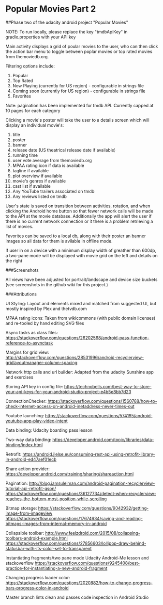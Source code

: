 # Popular Movies Part 2

##Phase two of the udacity android project "Popular Movies"

NOTE: To run locally, please replace the key "tmdbApiKey" in gradle.properties with your API key

Main activity displays a grid of poular movies to the user, who can then click the action bar menu to toggle between
poplar movies or top rated movies from themoviedb.org.

Filtering options include:
1. Popular
2. Top Rated
3. Now Playing (currently for US region) - configurable in strings file
4. Coming soon (currently for US region) - configurable in strings file
5. Favorites

Note: pagination has been implemented for tmdb API. Currently capped at 10 pages for each category

Clicking a movie's poster will take the user to a details screen which will display an individual movie's:
1. title
2. poster
3. banner
4. release date (US theatrical release date if available)
5. running time
6. user vote average from themoviedb.org
7. MPAA rating icon if data is available
7. tagline if available
8. plot overview if available
9. movie's genres if available
10. cast list if available
11. Any YouTube trailers associated on tmdb
12. Any reviews listed on tmdb

User's state is saved on transition between activities, rotation, and when clicking the Android home button so that
fewer network calls will be made to the API at the movie database. Additionally the app will alert the user if 
there is no current network connection or it there is a problem retrieving a list of movies.

Favorites can be saved to a local db, along with their poster an banner images so all 
data for them is avilable in offline mode.

If user in on a device with a minimum display width of greather than 600dp, a two-pane mode
will be displayed with movie grid on the left and details on the right

###Screenshots

All views have been adjusted for portrait/landscape and device size buckets (see screenshots in 
the github wiki for this project.)

###Attributions

UI Styling:
Layout and elements mixed and matched from suggested UI, but mostly inspired by Plex
and thetvdb.com

MPAA rating icons:
Taken from wikicommons (with public domain licenses) and re-tooled by hand editing SVG files

Async tasks as class files:
https://stackoverflow.com/questions/26202568/android-pass-function-reference-to-asynctask

Margins for grid view:
http://stackoverflow.com/questions/28531996/android-recyclerview-gridlayoutmanager-column-spacing

Network http calls and url builder:
Adapted from the udacity Sunshine app and exercises

Storing API key in config file:
https://technobells.com/best-way-to-store-your-api-keys-for-your-android-studio-project-e4b5e8bb7d23

ConnectionChecker:
https://stackoverflow.com/questions/1560788/how-to-check-internet-access-on-android-inetaddress-never-times-out

Youtube launching:
https://stackoverflow.com/questions/574195/android-youtube-app-play-video-intent

Data binding:
Udacity boarding pass lesson

Two-way data binding:
https://developer.android.com/topic/libraries/data-binding/index.html

Retrofit:
https://android.jlelse.eu/consuming-rest-api-using-retrofit-library-in-android-ed47aef01ecb

Share action provider:
https://developer.android.com/training/sharing/shareaction.html

Pagination:
http://blog.iamsuleiman.com/android-pagination-recyclerview-tutorial-api-retrofit-gson/
https://stackoverflow.com/questions/36127734/detect-when-recyclerview-reaches-the-bottom-most-position-while-scrolling

Bitmap storage:
https://stackoverflow.com/questions/9042932/getting-image-from-imageview
https://stackoverflow.com/questions/17674634/saving-and-reading-bitmaps-images-from-internal-memory-in-android

Collapsible toolbar:
http://www.feelzdroid.com/2015/08/collapsing-toolbars-android-example.html
https://stackoverflow.com/questions/27856603/lollipop-draw-behind-statusbar-with-its-color-set-to-transparent

Instantiating fragments/two pane mode
Udacity Android-Me lesson and stackoverflow
https://stackoverflow.com/questions/9245408/best-practice-for-instantiating-a-new-android-fragment

Changing progress loader color:
https://stackoverflow.com/questions/2020882/how-to-change-progress-bars-progress-color-in-android

Master branch lints clean and passes code inspection in Android Studio
